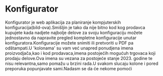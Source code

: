# Konfigurator
Konfigurator je web aplikacija za planiranje kompjuterskih konfiguracija(bild-ova).Smišljin je tako da nije bitno kod kog prodavca kupujete kada nadjete najbolje delove za svoju konfiguraciju možete jednostavno da napravite pregled kompletne konfiguracije unutar konfiguratora.Konfiguracije možete snimiti ili pretvoriti u PDF pa odštampati.U 'kolonama' su vam već unapred ponudjena imena proizvodjača,kao i kod prodavaca,imena postojećih mogućuh trgovaca koji prodaju delove.Ova imena su vezana za postojeće stanje 2023. godine te nisu relevantna,samo pomažu u brzini rada.U svakom slucaju kolone i pored preporuka popunjavate sami.Nadasm se da će nekome pomoći
